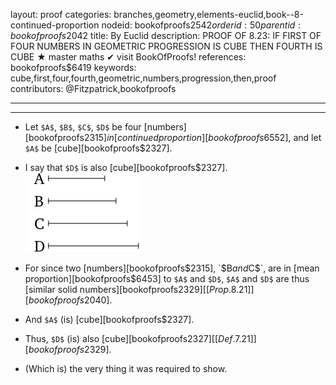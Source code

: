 layout: proof
categories: branches,geometry,elements-euclid,book--8-continued-proportion
nodeid: bookofproofs$2542
orderid: 50
parentid: bookofproofs$2042
title: By Euclid
description: PROOF OF 8.23: IF FIRST OF FOUR NUMBERS IN GEOMETRIC PROGRESSION IS CUBE THEN FOURTH IS CUBE &#9733; master maths &#10004; visit BookOfProofs!
references: bookofproofs$6419
keywords: cube,first,four,fourth,geometric,numbers,progression,then,proof
contributors: @Fitzpatrick,bookofproofs

---


---



* Let `$A$`, `$B$`, `$C$`, `$D$` be four [numbers][bookofproofs$2315] in [continued proportion][bookofproofs$6552], and let `$A$` be [cube][bookofproofs$2327].
* I say that `$D$` is also [cube][bookofproofs$2327].
![fig23e](https://github.com/bookofproofs/bookofproofs.github.io/blob/main/_sources/_assets/images/euclid/Book08/fig23e.png?raw=true)

* For since two [numbers][bookofproofs$2315], `$B$` and `$C$`, are in [mean proportion][bookofproofs$6453] to `$A$` and `$D$`, `$A$` and `$D$` are thus [similar solid numbers][bookofproofs$2329] [[Prop. 8.21]][bookofproofs$2040].
* And `$A$` (is) [cube][bookofproofs$2327].
* Thus, `$D$` (is) also [cube][bookofproofs$2327] [ [Def. 7.21] ][bookofproofs$2329].
* (Which is) the very thing it was required to show.
